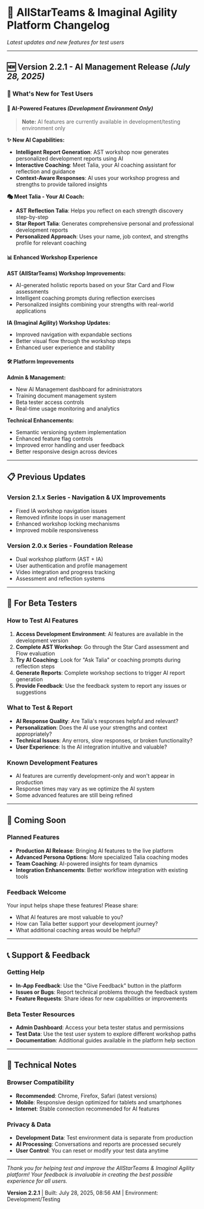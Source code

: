 # 🚀 AllStarTeams & Imaginal Agility Platform Changelog

*Latest updates and new features for test users*

---

## 🆕 **Version 2.2.1** - AI Management Release *(July 28, 2025)*

### **🎯 What's New for Test Users**

#### **🤖 AI-Powered Features** *(Development Environment Only)*
> **Note:** AI features are currently available in development/testing environment only

**✨ New AI Capabilities:**
- **Intelligent Report Generation**: AST workshop now generates personalized development reports using AI
- **Interactive Coaching**: Meet Talia, your AI coaching assistant for reflection and guidance
- **Context-Aware Responses**: AI uses your workshop progress and strengths to provide tailored insights

**🎭 Meet Talia - Your AI Coach:**
- **AST Reflection Talia**: Helps you reflect on each strength discovery step-by-step
- **Star Report Talia**: Generates comprehensive personal and professional development reports
- **Personalized Approach**: Uses your name, job context, and strengths profile for relevant coaching

#### **📊 Enhanced Workshop Experience**

**AST (AllStarTeams) Workshop Improvements:**
- AI-generated holistic reports based on your Star Card and Flow assessments
- Intelligent coaching prompts during reflection exercises
- Personalized insights combining your strengths with real-world applications

**IA (Imaginal Agility) Workshop Updates:**
- Improved navigation with expandable sections
- Better visual flow through the workshop steps
- Enhanced user experience and stability

#### **🛠️ Platform Improvements**

**Admin & Management:**
- New AI Management dashboard for administrators
- Training document management system
- Beta tester access controls
- Real-time usage monitoring and analytics

**Technical Enhancements:**
- Semantic versioning system implementation
- Enhanced feature flag controls
- Improved error handling and user feedback
- Better responsive design across devices

---

## **📋 Previous Updates**

### **Version 2.1.x Series** - Navigation & UX Improvements
- Fixed IA workshop navigation issues
- Removed infinite loops in user management
- Enhanced workshop locking mechanisms
- Improved mobile responsiveness

### **Version 2.0.x Series** - Foundation Release
- Dual workshop platform (AST + IA)
- User authentication and profile management
- Video integration and progress tracking
- Assessment and reflection systems

---

## **🧪 For Beta Testers**

### **How to Test AI Features**
1. **Access Development Environment**: AI features are available in the development version
2. **Complete AST Workshop**: Go through the Star Card assessment and Flow evaluation
3. **Try AI Coaching**: Look for "Ask Talia" or coaching prompts during reflection steps
4. **Generate Reports**: Complete workshop sections to trigger AI report generation
5. **Provide Feedback**: Use the feedback system to report any issues or suggestions

### **What to Test & Report**
- **AI Response Quality**: Are Talia's responses helpful and relevant?
- **Personalization**: Does the AI use your strengths and context appropriately?
- **Technical Issues**: Any errors, slow responses, or broken functionality?
- **User Experience**: Is the AI integration intuitive and valuable?

### **Known Development Features**
- AI features are currently development-only and won't appear in production
- Response times may vary as we optimize the AI system
- Some advanced features are still being refined

---

## **🎯 Coming Soon**

### **Planned Features**
- **Production AI Release**: Bringing AI features to the live platform
- **Advanced Persona Options**: More specialized Talia coaching modes
- **Team Coaching**: AI-powered insights for team dynamics
- **Integration Enhancements**: Better workflow integration with existing tools

### **Feedback Welcome**
Your input helps shape these features! Please share:
- What AI features are most valuable to you?
- How can Talia better support your development journey?
- What additional coaching areas would be helpful?

---

## **📞 Support & Feedback**

### **Getting Help**
- **In-App Feedback**: Use the "Give Feedback" button in the platform
- **Issues or Bugs**: Report technical problems through the feedback system
- **Feature Requests**: Share ideas for new capabilities or improvements

### **Beta Tester Resources**
- **Admin Dashboard**: Access your beta tester status and permissions
- **Test Data**: Use the test user system to explore different workshop paths
- **Documentation**: Additional guides available in the platform help section

---

## **🔧 Technical Notes**

### **Browser Compatibility**
- **Recommended**: Chrome, Firefox, Safari (latest versions)
- **Mobile**: Responsive design optimized for tablets and smartphones
- **Internet**: Stable connection recommended for AI features

### **Privacy & Data**
- **Development Data**: Test environment data is separate from production
- **AI Processing**: Conversations and reports are processed securely
- **User Control**: You can reset or modify your test data anytime

---

*Thank you for helping test and improve the AllStarTeams & Imaginal Agility platform! Your feedback is invaluable in creating the best possible experience for all users.*

**Version 2.2.1** | Built: July 28, 2025, 08:56 AM | Environment: Development/Testing
